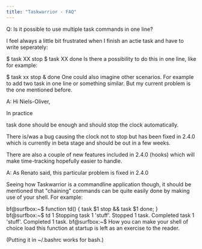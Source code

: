 ```yaml
---
title: "Taskwarrior - FAQ"
---
```


Q: Is it possible to use multiple task commands in one line?

I feel always a little bit frustrated when I finish an actie task and have to write seperately: 

$ task XX stop
$ task XX done
Is there a possibility to do this in one line, like for example:

$ task xx stop & done
One could also imagine other scenarios. For example to add two task in one line or something similar. But my current problem is the one mentioned before.

A: Hi Niels-Oliver,

In practice

task done
should be enough and should stop the clock automatically.

There is/was a bug causing the clock not to stop but has been fixed in 2.4.0 which is currently in beta stage and should be out in a few weeks.

There are also a couple of new features included in 2.4.0 (hooks) which will make time-tracking hopefully easier to handle.

A: As Renato said, this particular problem is fixed in 2.4.0

Seeing how Taskwarrior is a commandline application though, it should be mentioned that "chaining" commands can be quite easily done by making use of your shell. For example:

bf@surfbox:~$ function td() { task $1 stop && task $1 done; }
bf@surfbox:~$ td 1
Stopping task 1 'stuff'.
Stopped 1 task.
Completed task 1 'stuff'.
Completed 1 task.
bf@surfbox:~$
How you can make your shell of choice load this function at startup is left as an exercise to the reader.

(Putting it in ~/.bashrc works for bash.)

